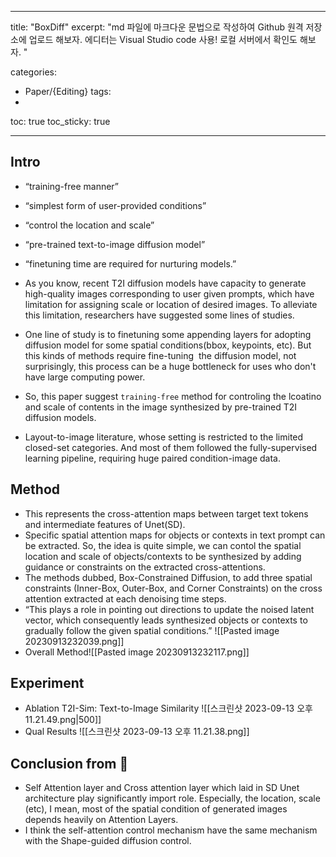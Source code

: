
---
title:  "BoxDiff"
excerpt: "md 파일에 마크다운 문법으로 작성하여 Github 원격 저장소에 업로드 해보자. 에디터는 Visual Studio code 사용! 로컬 서버에서 확인도 해보자. "

categories:
  - Paper/{Editing}
tags:
  - 

toc: true
toc_sticky: true

---

## Intro
- “training-free manner”
- “simplest form of user-provided conditions”
- “control the location and scale”
- “pre-trained text-to-image diffusion model”
- “finetuning time are required for nurturing models.” 

- As you know, recent T2I diffusion models have capacity to generate high-quality images corresponding to user given prompts, which have limitation for assigning scale or location of desired images. To alleviate this limitation, researchers have suggested some lines of studies.  
  
- One line of study is to finetuning some appending layers for adopting diffusion model for some spatial conditions(bbox, keypoints, etc). But this kinds of methods require fine-tuning  the diffusion model, not surprisingly, this process can be a huge bottleneck for uses who don't have large computing power.  
  
- So, this paper suggest `training-free` method for controling the lcoatino and scale of contents in the image synthesized by pre-trained T2I diffusion models.

- Layout-to-image literature, whose setting is restricted to the limited closed-set categories. And most of them followed the fully-supervised learning pipeline, requiring huge paired condition-image data.
## Method
- This represents the cross-attention maps between target text tokens and intermediate features of Unet(SD).  
- Specific spatial attention maps for objects or contexts in text prompt can be extracted.  So, the idea is quite simple, we can contol the spatial location and scale of objects/contexts to be synthesized by adding guidance or constraints on the extracted cross-attentions.  
- The methods dubbed, Box-Constrained Diffusion, to add three spatial constraints (Inner-Box, Outer-Box, and Corner Constraints) on the cross attention extracted at each denoising time steps.
- “This plays a role in pointing out directions to update the noised latent vector, which consequently leads synthesized objects or contexts to gradually follow the given spatial conditions.”
![[Pasted image 20230913232039.png]]
- Overall Method![[Pasted image 20230913232117.png]]
## Experiment
- Ablation
  T2I-Sim: Text-to-Image Similarity
  ![[스크린샷 2023-09-13 오후 11.21.49.png|500]]
- Qual Results ![[스크린샷 2023-09-13 오후 11.21.38.png]]
## Conclusion from 🦖
- Self Attention layer and Cross attention layer which laid in SD Unet architecture play significantly import role. Especially, the location, scale (etc), I mean, most of the spatial condition of generated images depends heavily on Attention Layers.
- I think the self-attention control mechanism have the same mechanism with the Shape-guided diffusion control.
